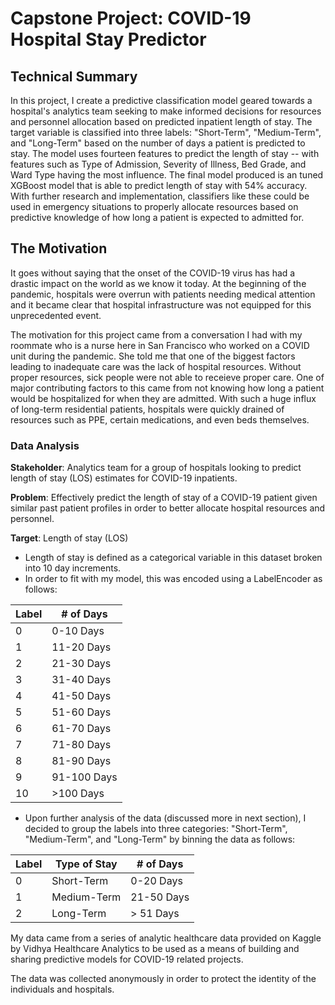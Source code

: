 # Capstone Project: COVID-19 Hospital Stay Predictor

## Technical Summary

In this project, I create a predictive classification model geared towards a hospital's analytics team seeking to make informed decisions for resources and personnel allocation based on predicted inpatient length of stay. The target variable is classified into three labels: "Short-Term", "Medium-Term", and "Long-Term" based on the number of days a patient is predicted to stay. The model uses fourteen features to predict the length of stay -- with features such as Type of Admission, Severity of Illness, Bed Grade, and Ward Type having the most influence. The final model produced is an tuned XGBoost model that is able to predict length of stay with 54% accuracy. With further research and implementation, classifiers like these could be used in emergency situations to properly allocate resources based on predictive knowledge of how long a patient is expected to admitted for. 

## The Motivation

It goes without saying that the onset of the COVID-19 virus has had a drastic impact on the world as we know it today. At the beginning of the pandemic, hospitals were overrun with patients needing medical attention and it became clear that hospital infrastructure was not equipped for this unprecedented event.

The motivation for this project came from a conversation I had with my roommate who is a nurse here in San Francisco who worked on a COVID unit during the pandemic. She told me that one of the biggest factors leading to inadequate care was the lack of hospital resources. Without proper resources, sick people were not able to receieve proper care. One of major contributing factors to this came from not knowing how long a patient would be hospitalized for when they are admitted. With such a huge influx of long-term residential patients, hospitals were quickly drained of resources such as PPE, certain medications, and even beds themselves. 

### Data Analysis 

**Stakeholder**: Analytics team for a group of hospitals looking to predict length of stay (LOS) estimates for COVID-19 inpatients. 

**Problem**: Effectively predict the length of stay of a COVID-19 patient given similar past patient profiles in order to better allocate hospital resources and personnel. 

**Target**: Length of stay (LOS)
* Length of stay is defined as a categorical variable in this dataset broken into 10 day increments.
* In order to fit with my model, this was encoded using a LabelEncoder as follows:
    
| Label | # of Days |
| --- | --- |
| 0 | 0-10 Days |
| 1 | 11-20 Days |
| 2 | 21-30 Days |
| 3 | 31-40 Days |
| 4 | 41-50 Days |
| 5 | 51-60 Days |
| 6 | 61-70 Days |
| 7 | 71-80 Days |
| 8 | 81-90 Days |
| 9 | 91-100 Days |
| 10 | >100 Days |

* Upon further analysis of the data (discussed more in next section), I decided to group the labels into three categories: "Short-Term", "Medium-Term", and "Long-Term" by binning the data as follows: 

| Label | Type of Stay | # of Days |
| --- | --- | --- | 
| 0 | Short-Term | 0-20 Days |
| 1 | Medium-Term | 21-50 Days |
| 2 | Long-Term | > 51 Days |


My data came from a series of analytic healthcare data provided on Kaggle by Vidhya Healthcare Analytics to be used as a means of building and sharing predictive models for COVID-19 related projects.

The data was collected anonymously in order to protect the identity of the individuals and hospitals.
